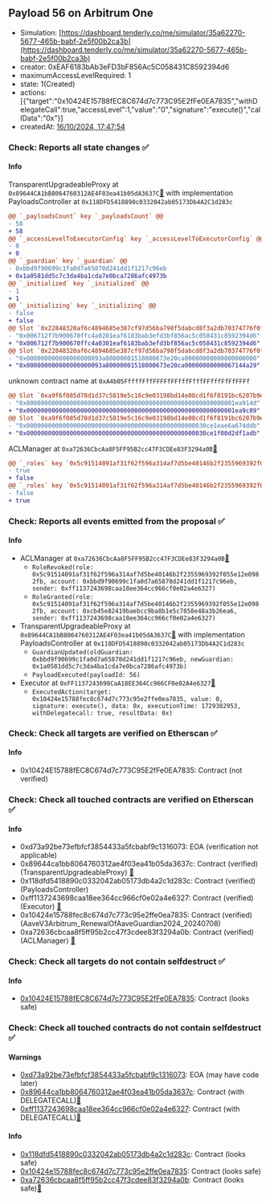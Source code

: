 ## Payload 56 on Arbitrum One

- Simulation: [https://dashboard.tenderly.co/me/simulator/35a62270-5677-465b-babf-2e5f00b2ca3b](https://dashboard.tenderly.co/me/simulator/35a62270-5677-465b-babf-2e5f00b2ca3b)
- creator: 0xEAF6183bAb3eFD3bF856Ac5C058431C8592394d6
- maximumAccessLevelRequired: 1
- state: 1(Created)
- actions: [{"target":"0x10424E15788fEC8C674d7c773C95E2fFe0EA7835","withDelegateCall":true,"accessLevel":1,"value":"0","signature":"execute()","callData":"0x"}]
- createdAt: [16/10/2024, 17:47:54](https://arbiscan.io/tx/0xce89aa5466ad429b8cc6777aa23b7981e1c94157565978ae8a3467caf4579b40)

### Check: Reports all state changes :white_check_mark:

#### Info


TransparentUpgradeableProxy at `0x89644CA1bB8064760312AE4F03ea41b05dA3637C`[:ghost:](https://github.com/bgd-labs/aave-address-book "GovernanceV3Arbitrum.PAYLOADS_CONTROLLER") with implementation PayloadsController at `0x118DFD5418890c0332042ab05173Db4A2C1d283c`
```diff
@@ `_payloadsCount` key `_payloadsCount` @@
- 58
+ 58
@@ `_accessLevelToExecutorConfig` key `_accessLevelToExecutorConfig` @@
- 0
+ 0
@@ `_guardian` key `_guardian` @@
- 0xbbd9f90699c1fa0d7a65870d241dd1f1217c96eb
+ 0x1a0581dd5c7c3da4ba1cda7e0bca7286afc4973b
@@ `_initialized` key `_initialized` @@
- 1
+ 1
@@ `_initializing` key `_initializing` @@
- false
+ false
@@ Slot `0x22848320af6c4894685e387cf97d56ba798f5dabcd8f3a2db70374776f0f2f93` @@
- "0x006712f7b900670ffc4a0201eaf6183bab3efd3bf856ac5c058431c8592394d6"
+ "0x006712f7b900670ffc4a0301eaf6183bab3efd3bf856ac5c058431c8592394d6"
@@ Slot `0x22848320af6c4894685e387cf97d56ba798f5dabcd8f3a2db70374776f0f2f94` @@
- "0x000000000000000000093a80000001518000673e20ca00000000000000000000"
+ "0x000000000000000000093a80000001518000673e20ca00000000000067144a29"
```

unknown contract name at `0xA4b05FffffFffFFFFfFFfffFfffFFfffFfFfFFFf`
```diff
@@ Slot `0xa9f6f085d78d1d37c5819e5c16c9e03198bd14e08cd1f6f8191bc6207b9e9706` @@
- "0x0000000000000000000000000000000000000000000000000000000001ea914d"
+ "0x0000000000000000000000000000000000000000000000000000000001ea9c89"
@@ Slot `0xa9f6f085d78d1d37c5819e5c16c9e03198bd14e08cd1f6f8191bc6207b9e970b` @@
- "0x00000000000000000000000000000000000000000000000030ce1eae6a674ddb"
+ "0x00000000000000000000000000000000000000000000000030ce1f00d2df1adb"
```

ACLManager at `0xa72636CbcAa8F5FF95B2cc47F3CDEe83F3294a0B`[:ghost:](https://github.com/bgd-labs/aave-address-book "AaveV3Arbitrum.ACL_MANAGER")
```diff
@@ `_roles` key `0x5c91514091af31f62f596a314af7d5be40146b2f2355969392f055e12e0982fb.members.0xbbd9f90699c1fa0d7a65870d241dd1f1217c96eb` @@
- true
+ false
@@ `_roles` key `0x5c91514091af31f62f596a314af7d5be40146b2f2355969392f055e12e0982fb.members.0xcb45e82419baebcc9ba8b1e5c7858e48a3b26ea6` @@
- false
+ true
```


### Check: Reports all events emitted from the proposal :white_check_mark:

#### Info

- ACLManager at `0xa72636CbcAa8F5FF95B2cc47F3CDEe83F3294a0B`[:ghost:](https://github.com/bgd-labs/aave-address-book "AaveV3Arbitrum.ACL_MANAGER")
  - `RoleRevoked(role: 0x5c91514091af31f62f596a314af7d5be40146b2f2355969392f055e12e0982fb, account: 0xbbd9f90699c1fa0d7a65870d241dd1f1217c96eb, sender: 0xff1137243698caa18ee364cc966cf0e02a4e6327)`
  - `RoleGranted(role: 0x5c91514091af31f62f596a314af7d5be40146b2f2355969392f055e12e0982fb, account: 0xcb45e82419baebcc9ba8b1e5c7858e48a3b26ea6, sender: 0xff1137243698caa18ee364cc966cf0e02a4e6327)`
- TransparentUpgradeableProxy at `0x89644CA1bB8064760312AE4F03ea41b05dA3637C`[:ghost:](https://github.com/bgd-labs/aave-address-book "GovernanceV3Arbitrum.PAYLOADS_CONTROLLER") with implementation PayloadsController at `0x118DFD5418890c0332042ab05173Db4A2C1d283c`
  - `GuardianUpdated(oldGuardian: 0xbbd9f90699c1fa0d7a65870d241dd1f1217c96eb, newGuardian: 0x1a0581dd5c7c3da4ba1cda7e0bca7286afc4973b)`
  - `PayloadExecuted(payloadId: 56)`
- Executor at `0xFF1137243698CaA18EE364Cc966CF0e02A4e6327`[:ghost:](https://github.com/bgd-labs/aave-address-book "AaveV3Arbitrum.ACL_ADMIN, GovernanceV3Arbitrum.EXECUTOR_LVL_1")
  - `ExecutedAction(target: 0x10424e15788fec8c674d7c773c95e2ffe0ea7835, value: 0, signature: execute(), data: 0x, executionTime: 1729382953, withDelegatecall: true, resultData: 0x)`

### Check: Check all targets are verified on Etherscan :white_check_mark:

#### Info

- 0x10424E15788fEC8C674d7c773C95E2fFe0EA7835: Contract (not verified) 

### Check: Check all touched contracts are verified on Etherscan :white_check_mark:

#### Info

- 0xd73a92be73efbfcf3854433a5fcbabf9c1316073: EOA (verification not applicable)
- 0x89644ca1bb8064760312ae4f03ea41b05da3637c: Contract (verified) (TransparentUpgradeableProxy) [:ghost:](https://github.com/bgd-labs/aave-address-book "GovernanceV3Arbitrum.PAYLOADS_CONTROLLER")
- 0x118dfd5418890c0332042ab05173db4a2c1d283c: Contract (verified) (PayloadsController) 
- 0xff1137243698caa18ee364cc966cf0e02a4e6327: Contract (verified) (Executor) [:ghost:](https://github.com/bgd-labs/aave-address-book "AaveV3Arbitrum.ACL_ADMIN, GovernanceV3Arbitrum.EXECUTOR_LVL_1")
- 0x10424e15788fec8c674d7c773c95e2ffe0ea7835: Contract (verified) (AaveV3Arbitrum_RenewalOfAaveGuardian2024_20240708) 
- 0xa72636cbcaa8f5ff95b2cc47f3cdee83f3294a0b: Contract (verified) (ACLManager) [:ghost:](https://github.com/bgd-labs/aave-address-book "AaveV3Arbitrum.ACL_MANAGER")

### Check: Check all targets do not contain selfdestruct :white_check_mark:

#### Info

- [0x10424E15788fEC8C674d7c773C95E2fFe0EA7835](https://arbiscan.io/address/0x10424E15788fEC8C674d7c773C95E2fFe0EA7835): Contract (looks safe)

### Check: Check all touched contracts do not contain selfdestruct :white_check_mark:

#### Warnings

- [0xd73a92be73efbfcf3854433a5fcbabf9c1316073](https://arbiscan.io/address/0xd73a92be73efbfcf3854433a5fcbabf9c1316073): EOA (may have code later)
- [0x89644ca1bb8064760312ae4f03ea41b05da3637c](https://arbiscan.io/address/0x89644ca1bb8064760312ae4f03ea41b05da3637c): Contract (with DELEGATECALL)[:ghost:](https://github.com/bgd-labs/aave-address-book "GovernanceV3Arbitrum.PAYLOADS_CONTROLLER")
- [0xff1137243698caa18ee364cc966cf0e02a4e6327](https://arbiscan.io/address/0xff1137243698caa18ee364cc966cf0e02a4e6327): Contract (with DELEGATECALL)[:ghost:](https://github.com/bgd-labs/aave-address-book "AaveV3Arbitrum.ACL_ADMIN, GovernanceV3Arbitrum.EXECUTOR_LVL_1")

#### Info

- [0x118dfd5418890c0332042ab05173db4a2c1d283c](https://arbiscan.io/address/0x118dfd5418890c0332042ab05173db4a2c1d283c): Contract (looks safe)
- [0x10424e15788fec8c674d7c773c95e2ffe0ea7835](https://arbiscan.io/address/0x10424e15788fec8c674d7c773c95e2ffe0ea7835): Contract (looks safe)
- [0xa72636cbcaa8f5ff95b2cc47f3cdee83f3294a0b](https://arbiscan.io/address/0xa72636cbcaa8f5ff95b2cc47f3cdee83f3294a0b): Contract (looks safe)[:ghost:](https://github.com/bgd-labs/aave-address-book "AaveV3Arbitrum.ACL_MANAGER")

